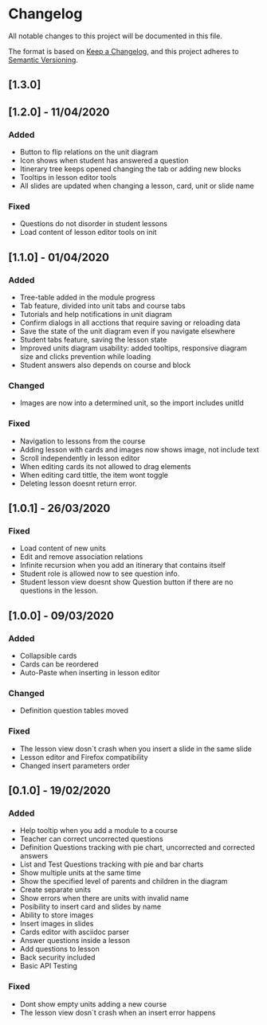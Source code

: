 # Changelog
All notable changes to this project will be documented in this file.

The format is based on [Keep a Changelog](https://keepachangelog.com/en/1.0.0/),
and this project adheres to [Semantic Versioning](https://semver.org/spec/v2.0.0.html).

## [1.3.0]



## [1.2.0] - 11/04/2020

### Added

- Button to flip relations on the unit diagram
- Icon shows when student has answered a question
- Itinerary tree keeps opened changing the tab or adding new blocks
- Tooltips in lesson editor tools
- All slides are updated when changing a lesson, card, unit or slide name

### Fixed

- Questions do not disorder in student lessons
- Load content of lesson editor tools on init

## [1.1.0] - 01/04/2020

### Added

- Tree-table added in the module progress
- Tab feature, divided into unit tabs and course tabs
- Tutorials and help notifications in unit diagram
- Confirm dialogs in all acctions that require saving or reloading data
- Save the state of the unit diagram even if you navigate elsewhere
- Student tabs feature, saving the lesson state
- Improved units diagram usability: added tooltips, responsive diagram size and clicks prevention while loading
- Student answers also depends on course and block

### Changed

- Images are now into a determined unit, so the import includes unitId

### Fixed

- Navigation to lessons from the course
- Adding lesson with cards and images now shows image, not include text
- Scroll independently in lesson editor
- When editing cards its not allowed to drag elements
- When editing card tittle, the item wont toggle
- Deleting lesson doesnt return error.

## [1.0.1] - 26/03/2020

### Fixed

- Load content of new units
- Edit and remove association relations
- Infinite recursion when you add an itinerary that contains itself
- Student role is allowed now to see question info.
- Student lesson view doesnt show Question button if there are no questions in the lesson.

## [1.0.0] - 09/03/2020

### Added

- Collapsible cards
- Cards can be reordered
- Auto-Paste when inserting in lesson editor

### Changed

- Definition question tables moved

### Fixed

- The lesson view dosn´t crash when you insert a slide in the same slide
- Lesson editor and Firefox compatibility
- Changed insert parameters order

## [0.1.0] - 19/02/2020

### Added

- Help tooltip when you add a module to a course
- Teacher can correct uncorrected questions
- Definition Questions tracking with pie chart, uncorrected and corrected answers
- List and Test Questions tracking with pie and bar charts
- Show multiple units at the same time
- Show the specified level of parents and children in the diagram
- Create separate units
- Show errors when there are units with invalid name
- Posibility to insert card and slides by name
- Ability to store images
- Insert images in slides
- Cards editor with asciidoc parser
- Answer questions inside a lesson
- Add questions to lesson
- Back security included
- Basic API Testing

### Fixed

- Dont show empty units adding a new course
- The lesson view dosn´t crash when an insert error happens
